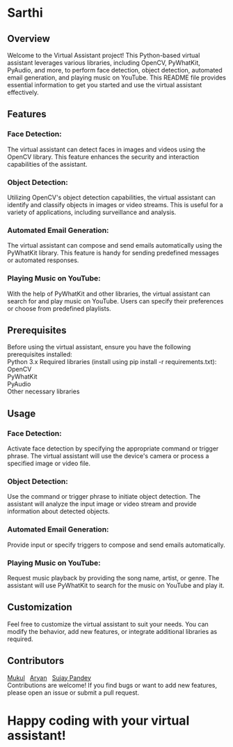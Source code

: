 # Sarthi
## Overview
Welcome to the Virtual Assistant project! This Python-based virtual assistant leverages various libraries, including OpenCV, PyWhatKit, PyAudio, and more, to perform face detection, object detection, automated email generation, and playing music on YouTube. This README file provides essential information to get you started and use the virtual assistant effectively.

## Features
### Face Detection: 
The virtual assistant can detect faces in images and videos using the OpenCV library. This feature enhances the security and interaction capabilities of the assistant.

### Object Detection: 
Utilizing OpenCV's object detection capabilities, the virtual assistant can identify and classify objects in images or video streams. This is useful for a variety of applications, including surveillance and analysis.

### Automated Email Generation: 
The virtual assistant can compose and send emails automatically using the PyWhatKit library. This feature is handy for sending predefined messages or automated responses.

### Playing Music on YouTube: 
With the help of PyWhatKit and other libraries, the virtual assistant can search for and play music on YouTube. Users can specify their preferences or choose from predefined playlists.

## Prerequisites
Before using the virtual assistant, ensure you have the following prerequisites installed:<br>
Python 3.x
Required libraries (install using pip install -r requirements.txt):<br>
OpenCV <br>
PyWhatKit <br>
PyAudio <br>
Other necessary libraries

## Usage
### Face Detection:
Activate face detection by specifying the appropriate command or trigger phrase.
The virtual assistant will use the device's camera or process a specified image or video file.

### Object Detection:
Use the command or trigger phrase to initiate object detection.
The assistant will analyze the input image or video stream and provide information about detected objects.

### Automated Email Generation:
Provide input or specify triggers to compose and send emails automatically.

### Playing Music on YouTube:
Request music playback by providing the song name, artist, or genre.
The assistant will use PyWhatKit to search for the music on YouTube and play it.

## Customization
Feel free to customize the virtual assistant to suit your needs. You can modify the behavior, add new features, or integrate additional libraries as required.

## Contributors
[Mukul](https://github.com/00mukul) &nbsp; [Aryan](https://github.com/aryanupadhyay29) &nbsp; [Sujay Pandey](https://github.com/sujaypandey12) <br>
Contributions are welcome! If you find bugs or want to add new features, please open an issue or submit a pull request.

# Happy coding with your virtual assistant!
